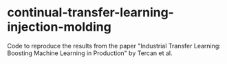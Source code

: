 # continual-transfer-learning-injection-molding
Code to reproduce the results from the paper "Industrial Transfer Learning: Boosting Machine Learning in Production" by Tercan et al.
